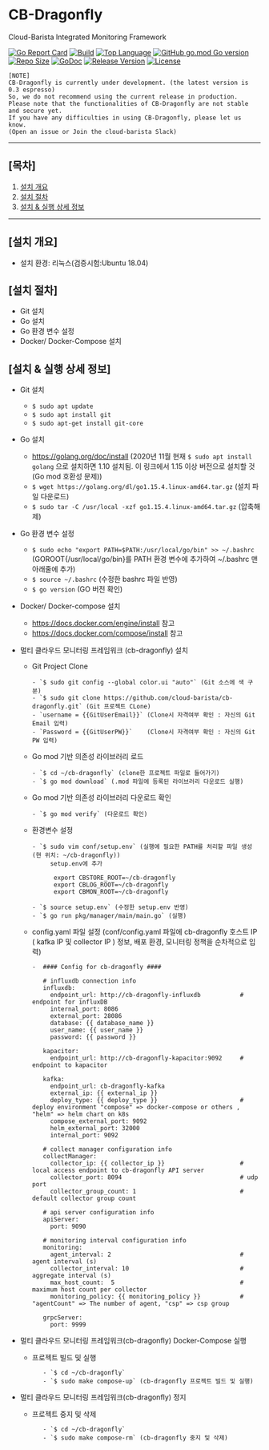 
# CB-Dragonfly
Cloud-Barista Integrated Monitoring Framework

[![Go Report Card](https://goreportcard.com/badge/github.com/cloud-barista/cb-dragonfly)](https://goreportcard.com/badge/github.com/cloud-barista/cb-dragonfly)
[![Build](https://img.shields.io/github/workflow/status/cloud-barista/cb-dragonfly/Build%20amd64%20container%20image)](https://github.com/cloud-barista/cb-dragonfly/actions?query=workflow%3A%22Build+amd64+container+image%22)
[![Top Language](https://img.shields.io/github/languages/top/cloud-barista/cb-dragonfly)](https://github.com/cloud-barista/cb-dragonfly/search?l=go)
[![GitHub go.mod Go version](https://img.shields.io/github/go-mod/go-version/cloud-barista/cb-dragonfly?label=go.mod)](https://github.com/cloud-barista/cb-dragonfly/blob/master/go.mod)
[![Repo Size](https://img.shields.io/github/repo-size/cloud-barista/cb-dragonfly)](#)
[![GoDoc](https://godoc.org/github.com/cloud-barista/cb-dragonfly?status.svg)](https://pkg.go.dev/github.com/cloud-barista/cb-dragonfly@master)
[![Release Version](https://img.shields.io/github/v/release/cloud-barista/cb-dragonfly?color=blue)](https://github.com/cloud-barista/cb-dragonfly/releases/latest)
[![License](https://img.shields.io/github/license/cloud-barista/cb-dragonfly?color=blue)](https://github.com/cloud-barista/cb-dragonfly/blob/master/LICENSE)

```
[NOTE]
CB-Dragonfly is currently under development. (the latest version is 0.3 espresso)
So, we do not recommend using the current release in production.
Please note that the functionalities of CB-Dragonfly are not stable and secure yet.
If you have any difficulties in using CB-Dragonfly, please let us know.
(Open an issue or Join the cloud-barista Slack)
```

***

## [목차]

1. [설치 개요](#설치-개요)
2. [설치 절차](#설치-절차)
3. [설치 & 실행 상세 정보](#설치--실행-상세-정보)

***


## [설치 개요]
- 설치 환경: 리눅스(검증시험:Ubuntu 18.04)

## [설치 절차]
- Git 설치
- Go 설치
- Go 환경 변수 설정 
- Docker/ Docker-Compose 설치 


## [설치 & 실행 상세 정보]

- Git 설치
  - `$ sudo apt update`
  - `$ sudo apt install git`
  - `$ sudo apt-get install git-core`

- Go 설치
  - https://golang.org/doc/install 
  (2020년 11월 현재 `$ sudo apt install golang` 으로 설치하면 1.10 설치됨. 이 링크에서 1.15 이상 버전으로 설치할 것(Go mod 호환성 문제))
  - `$ wget https://golang.org/dl/go1.15.4.linux-amd64.tar.gz` (설치 파일 다운로드)
  - `$ sudo tar -C /usr/local -xzf go1.15.4.linux-amd64.tar.gz` (압축해제)
  
- Go 환경 변수 설정
  - `$ sudo echo "export PATH=$PATH:/usr/local/go/bin" >> ~/.bashrc` (GOROOT{/usr/local/go/bin}를 PATH 환경 변수에 추가하여 ~/.bashrc 맨 아래줄에 추가)
  - `$ source ~/.bashrc` (수정한 bashrc 파일 반영)
  - `$ go version` (GO 버전 확인)
  
 - Docker/ Docker-compose 설치
   - https://docs.docker.com/engine/install 참고
   - https://docs.docker.com/compose/install 참고
  
- 멀티 클라우드 모니터링 프레임워크 (cb-dragonfly) 설치

    - Git Project Clone

          - `$ sudo git config --global color.ui "auto"` (Git 소스에 색 구분)
          - `$ sudo git clone https://github.com/cloud-barista/cb-dragonfly.git` (Git 프로젝트 CLone)
          - `username = {{GitUserEmail}}` (Clone시 자격여부 확인 : 자신의 Git Email 입력)
          - `Password = {{GitUserPW}}`    (Clone시 자격여부 확인 : 자신의 Git PW 입력)
    
    - Go mod 기반 의존성 라이브러리 로드
          
          - `$ cd ~/cb-dragonfly` (clone한 프로젝트 파일로 들어가기)
          - `$ go mod download` (.mod 파일에 등록된 라이브러리 다운로드 실행)
    
    - Go mod 기반 의존성 라이브러리 다운로드 확인
    
          - `$ go mod verify` (다운로드 확인)
    
    - 환경변수 설정
          
          - `$ sudo vim conf/setup.env` (실행에 필요한 PATH를 처리할 파일 생성  (현 위치: ~/cb-dragonfly))
               setup.env에 추가
                
                export CBSTORE_ROOT=~/cb-dragonfly
                export CBLOG_ROOT=~/cb-dragonfly
                export CBMON_ROOT=~/cb-dragonfly
                
          - `$ source setup.env` (수정한 setup.env 반영)         
          - `$ go run pkg/manager/main/main.go` (실행)
    
    - config.yaml 파일 설정 (conf/config.yaml 파일에 cb-dragonfly 호스트 IP ( kafka IP 및 collector IP ) 정보, 배포 환경, 모니터링 정책을 순차적으로 입력)
          
          -  #### Config for cb-dragonfly ####
             
             # influxdb connection info
             influxdb:
               endpoint_url: http://cb-dragonfly-influxdb           # endpoint for influxDB
               internal_port: 8086
               external_port: 28086
               database: {{ database_name }}
               user_name: {{ user_name }}
               password: {{ password }}
             
             kapacitor:
               endpoint_url: http://cb-dragonfly-kapacitor:9092     # endpoint to kapacitor
             
             kafka:
               endpoint_url: cb-dragonfly-kafka
               external_ip: {{ external_ip }}
               deploy_type: {{ deploy_type }}                       # deploy environment "compose" => docker-compose or others , "helm" => helm chart on k8s
               compose_external_port: 9092
               helm_external_port: 32000
               internal_port: 9092
             
             # collect manager configuration info
             collectManager:
               collector_ip: {{ collector_ip }}                     # local access endpoint to cb-dragonfly API server
               collector_port: 8094                                 # udp port
               collector_group_count: 1                             # default collector group count
             
             # api server configuration info
             apiServer:
               port: 9090
             
             # monitoring interval configuration info
             monitoring:
               agent_interval: 2                                    # agent interval (s)
               collector_interval: 10                               # aggregate interval (s)
               max_host_count:  5                                   # maximum host count per collector
               monitoring_policy: {{ monitoring_policy }}           # "agentCount" => The number of agent, "csp" => csp group
             
             grpcServer:
               port: 9999


- 멀티 클라우드 모니터링 프레임워크(cb-dragonfly) Docker-Compose 실행

     - 프로젝트 빌드 및 실행 

              - `$ cd ~/cb-dragonfly`
              - `$ sudo make compose-up` (cb-dragonfly 프로젝트 빌드 및 실행)

- 멀티 클라우드 모니터링 프레임워크(cb-dragonfly) 정지

     - 프로젝트 중지 및 삭제 

              - `$ cd ~/cb-dragonfly`
              - `$ sudo make compose-rm` (cb-dragonfly 중지 및 삭제)
              
